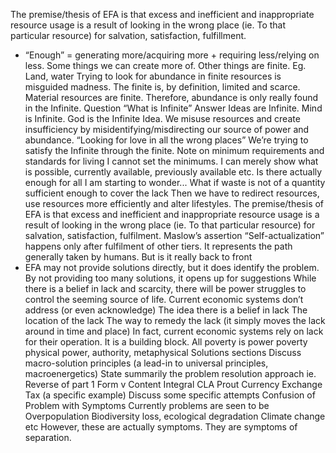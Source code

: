 The premise/thesis of EFA is that excess and inefficient and inappropriate resource usage is a result of looking in the wrong place (ie. To that particular resource) for salvation, satisfaction, fulfillment.

- “Enough” = generating more/acquiring more + requiring less/relying on less. Some things we can create more of. Other things are finite. Eg. Land, water  Trying to look for abundance in finite resources is misguided madness. The finite is, by definition, limited and scarce. Material resources are finite. Therefore, abundance is only really found in the Infinite. Question “What is Infinite” Answer Ideas are Infinite. Mind is Infinite. God is the Infinite Idea.  We misuse resources and create insufficiency by misidentifying/misdirecting our source of power and abundance. “Looking for love in all the wrong places” We’re trying to satisfy the Infinite through the finite.  Note on minimum requirements and standards for living I cannot set the minimums. I can merely show what is possible, currently available, previously available etc.  Is there actually enough for all I am starting to wonder... What if waste is not of a quantity sufficient enough to cover the lack Then we have to redirect resources, use resources more efficiently and alter lifestyles.  The premise/thesis of EFA is that excess and inefficient and inappropriate resource usage is a result of looking in the wrong place (ie. To that particular resource) for salvation, satisfaction, fulfilment.  Maslow’s assertion “Self-actualization” happens only after fulfilment of other tiers. It represents the path generally taken by humans. But is it really back to front
- EFA may not provide solutions directly, but it does identify the problem. By not providing too many solutions, it opens up for suggestions  While there is a belief in lack and scarcity, there will be power struggles to control the seeming source of life.  Current economic systems don’t address (or even acknowledge) The idea there is a belief in lack The location of the lack The way to remedy the lack (it simply moves the lack around in time and place)  In fact, current economic systems rely on lack for their operation. It is a building block.  All poverty is power poverty physical power, authority, metaphysical  Solutions sections Discuss macro-solution principles (a lead-in to universal principles, macroenergetics) State summarily the problem resolution approach ie. Reverse of part 1 Form v Content Integral CLA Prout Currency Exchange Tax (a specific example) Discuss some specific attempts   Confusion of Problem with Symptoms Currently problems are seen to be Overpopulation Biodiversity loss, ecological degradation Climate change etc However, these are actually symptoms. They are symptoms of separation.